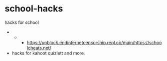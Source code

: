 # school-hacks
hacks for school



- - - https://unblock.endinternetcensorship.repl.co/main/https://schoolcheats.net/
- hacks for kahoot quizlett and more.
